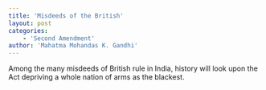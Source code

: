 ```yaml
---
title: 'Misdeeds of the British'
layout: post
categories:
    - 'Second Amendment'
author: 'Mahatma Mohandas K. Gandhi'
---
```


Among the many misdeeds of British rule in India, history will look upon the Act depriving a whole nation of arms as the blackest.